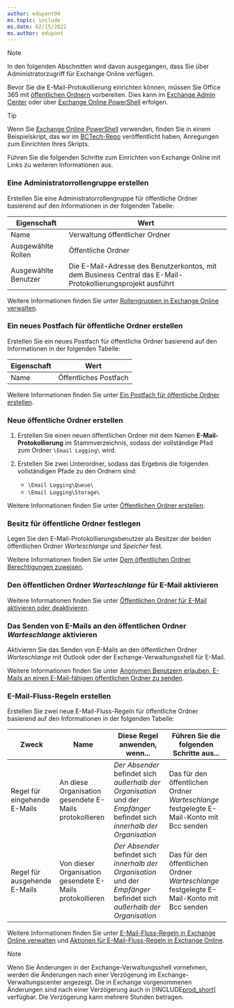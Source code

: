 ```yaml
---
author: edupont04
ms.topic: include
ms.date: 02/15/2022
ms.author: edupont
---
```


> [!NOTE]
> In den folgenden Abschnitten wird davon ausgegangen, dass Sie über Administratorzugriff für Exchange Online verfügen.

Bevor Sie die E-Mail-Protokollierung einrichten können, müssen Sie Office 365 mit [öffentlichen Ordnern](/exchange/collaboration-exo/public-folders/public-folders) vorbereiten. Dies kann im [Exchange Admin Center](/exchange/exchange-admin-center?preserve-view=true) oder über [Exchange Online PowerShell](/powershell/exchange/exchange-online-powershell?view=exchange-ps&?preserve-view=true) erfolgen.

> [!TIP]
> Wenn Sie [Exchange Online PowerShell](/powershell/exchange/exchange-online-powershell?view=exchange-ps&preserve-view=true) verwenden, finden Sie in einem Beispielskript, das wir im [BCTech-Repo](https://github.com/microsoft/BCTech/tree/master/samples/EmailLogging) veröffentlicht haben, Anregungen zum Einrichten Ihres Skripts.

Führen Sie die folgenden Schritte zum Einrichten von Exchange Online mit Links zu weiteren Informationen aus.

### <a name="create-an-admin-role-group"></a><a name="create-an-admin-role-group"></a>Eine Administratorrollengruppe erstellen

Erstellen Sie eine Administratorrollengruppe für öffentliche Ordner basierend auf den Informationen in der folgenden Tabelle:

|Eigenschaft        |Wert                     |
|----------------|--------------------------|
|Name            |Verwaltung öffentlicher Ordner |
|Ausgewählte Rollen  |Öffentliche Ordner            |
|Ausgewählte Benutzer  |Die E-Mail-Adresse des Benutzerkontos, mit dem Business Central das E-Mail-Protokollierungsprojekt ausführt|

Weitere Informationen finden Sie unter [Rollengruppen in Exchange Online verwalten](/exchange/permissions-exo/role-groups).

### <a name="create-a-new-public-folder-mailbox"></a><a name="create-a-new-public-folder-mailbox"></a>Ein neues Postfach für öffentliche Ordner erstellen

Erstellen Sie ein neues Postfach für öffentliche Ordner basierend auf den Informationen in der folgenden Tabelle:

|Eigenschaft        |Wert                     |
|----------------|--------------------------|
|Name            |Öffentliches Postfach            |

Weitere Informationen finden Sie unter [Ein Postfach für öffentliche Ordner erstellen](/exchange/collaboration-exo/public-folders/create-public-folder-mailbox).

### <a name="create-new-public-folders"></a><a name="create-new-public-folders"></a>Neue öffentliche Ordner erstellen

1. Erstellen Sie einen neuen öffentlichen Ordner mit dem Namen **E-Mail-Protokollierung** im Stammverzeichnis, sodass der vollständige Pfad zum Ordner `\Email Logging\` wird.
2. Erstellen Sie zwei Unterordner, sodass das Ergebnis die folgenden vollständigen Pfade zu den Ordnern sind:

    - `\Email Logging\Queue\`
    - `\Email Logging\Storage\`

Weitere Informationen finden Sie unter [Öffentlichen Ordner erstellen](/exchange/collaboration-exo/public-folders/create-public-folder).

### <a name="set-public-folder-ownership"></a><a name="set-public-folder-ownership"></a>Besitz für öffentliche Ordner festlegen

Legen Sie den E-Mail-Protokollierungsbenutzer als Besitzer der beiden öffentlichen Ordner *Warteschlange* und *Speicher* fest.

Weitere Informationen finden Sie unter [Dem öffentlichen Ordner Berechtigungen zuweisen](/exchange/collaboration-exo/public-folders/set-up-public-folders#step-3-assign-permissions-to-the-public-folder).

### <a name="mail-enable-the-queue-public-folder"></a><a name="mail-enable-the-queue-public-folder"></a>Den öffentlichen Ordner *Warteschlange* für E-Mail aktivieren

  Weitere Informationen finden Sie unter [Öffentlichen Ordner für E-Mail aktivieren oder deaktivieren](/exchange/collaboration-exo/public-folders/enable-or-disable-mail-for-public-folder).

### <a name="mail-enable-sending-emails-to-the-queue-public-folder"></a><a name="mail-enable-sending-emails-to-the-queue-public-folder"></a>Das Senden von E-Mails an den öffentlichen Ordner *Warteschlange* aktivieren

Aktivieren Sie das Senden von E-Mails an den öffentlichen Ordner *Warteschlange* mit Outlook oder der Exchange-Verwaltungsshell für E-Mail.

Weitere Informationen finden Sie unter [Anonymen Benutzern erlauben, E-Mails an einen E-Mail-fähigen öffentlichen Ordner zu senden](/exchange/collaboration-exo/public-folders/enable-or-disable-mail-for-public-folder#allow-anonymous-users-to-send-email-to-a-mail-enabled-public-folder?preserve-view=true).

### <a name="create-mail-flow-rules"></a><a name="create-mail-flow-rules"></a>E-Mail-Fluss-Regeln erstellen

Erstellen Sie zwei neue E-Mail-Fluss-Regeln für öffentliche Ordner basierend auf den Informationen in der folgenden Tabelle:

|Zweck  |Name |Diese Regel anwenden, wenn...             |Führen Sie die folgenden Schritte aus...                          |
|---------|-----|----------------------------------|---------------------------------------------|
|Regel für eingehende E-Mails |An diese Organisation gesendete E-Mails protokollieren|*Der Absender* befindet sich *außerhalb der Organisation* und der *Empfänger* befindet sich *innerhalb der Organisation*|Das für den öffentlichen Ordner *Warteschlange* festgelegte E-Mail-Konto mit Bcc senden|
|Regel für ausgehende E-Mails | Von dieser Organisation gesendete E-Mails protokollieren |*Der Absender* befindet sich *innerhalb der Organisation* und der *Empfänger* befindet sich *außerhalb der Organisation*|Das für den öffentlichen Ordner *Warteschlange* festgelegte E-Mail-Konto mit Bcc senden|

Weitere Informationen finden Sie unter [E-Mail-Fluss-Regeln in Exchange Online verwalten](/exchange/security-and-compliance/mail-flow-rules/manage-mail-flow-rules?preserve-view=true) und [Aktionen für E-Mail-Fluss-Regeln in Exchange Online](/exchange/security-and-compliance/mail-flow-rules/mail-flow-rule-actions?preserve-view=true).

> [!NOTE]
> Wenn Sie Änderungen in der Exchange-Verwaltungsshell vornehmen, werden die Änderungen nach einer Verzögerung im Exchange-Verwaltungscenter angezeigt. Die in Exchange vorgenommenen Änderungen sind nach einer Verzögerung auch in [!INCLUDE[prod_short](prod_short.md)] verfügbar. Die Verzögerung kann mehrere Stunden betragen.
